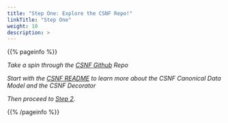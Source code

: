 ```yaml
---
title: "Step One: Explore the CSNF Repo!"
linkTitle: "Step One"
weight: 10
description: >
---
```

{{% pageinfo %}}

*Take a spin through the [CSNF Github](https://github.com/onug/CSNF) Repo*

*Start with the [CSNF README](https://github.com/onug/CSNF#readme) to learn more about the CSNF Canonical Data Model and the CSNF Decorator*
  
*Then proceed to [Step 2](https://csnf.netlify.app/docs/contribution-guidelines/step-two/).*
  
{{% /pageinfo %}}






